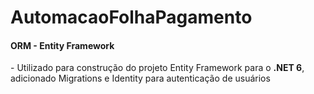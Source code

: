 # AutomacaoFolhaPagamento


<h4>ORM - Entity Framework</h4>
<p>- Utilizado para construção do projeto Entity Framework para o <b>.NET 6</b>, adicionado Migrations e Identity para autenticação de usuários</p>
